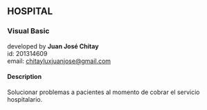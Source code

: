 ## HOSPITAL
### Visual Basic

developed by **Juan José Chitay**<br>
id: 201314609<br>
email: chitayluxjuanjose@gmail.com<br>


#### Description
Solucionar problemas a pacientes al momento de cobrar el servicio hospitalario.
